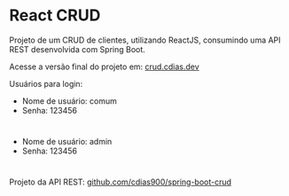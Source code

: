 # React CRUD

Projeto de um CRUD de clientes, utilizando ReactJS, consumindo uma API REST desenvolvida com Spring Boot.

Acesse a versão final do projeto em: [crud.cdias.dev](https://crud.cdias.dev/)

Usuários para login:

- Nome de usuário: comum
- Senha: 123456
#
- Nome de usuário: admin
- Senha: 123456
#

Projeto da API REST: [github.com/cdias900/spring-boot-crud](https://github.com/cdias900/spring-boot-crud)
